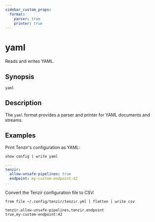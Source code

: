 ```yaml
---
sidebar_custom_props:
  format:
    parser: true
    printer: true
---
```


# yaml

Reads and writes YAML.

## Synopsis

```
yaml
```

## Description

The `yaml` format provides a parser and printer for YAML documents and streams.

## Examples

Print Tenzir's configuration as YAML:

```
show config | write yaml
```

```yaml
---
tenzir:
  allow-unsafe-pipelines: true
  endpoint: my-custom-endpoint:42
...
```

Convert the Tenzir configuration file to CSV:

```
from file ~/.config/tenzir/tenzir.yml | flatten | write csv
```

```tsv
tenzir.allow-unsafe-pipelines,tenzir.endpoint
true,my-custom-endpoint:42
```
